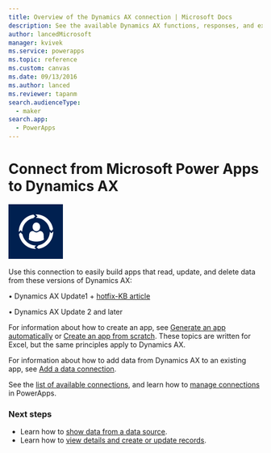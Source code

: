 ```yaml
---
title: Overview of the Dynamics AX connection | Microsoft Docs
description: See the available Dynamics AX functions, responses, and examples
author: lancedMicrosoft
manager: kvivek
ms.service: powerapps
ms.topic: reference
ms.custom: canvas
ms.date: 09/13/2016
ms.author: lanced
ms.reviewer: tapanm
search.audienceType: 
  - maker
search.app: 
  - PowerApps
---
```

# Connect from Microsoft Power Apps to Dynamics AX
![Dynamics AX Online](./media/connection-dynamicsax/dynamics-ax.png)

Use this connection to easily build apps that read, update, and delete data from these versions of Dynamics AX:

•    Dynamics AX Update1 + [hotfix-KB article](https://fix.lcs.dynamics.com/Issue/Resolved?kb=3175021&bugId=3762232&qc=75f75fb7cb5de685683dafada9bdc618a7674bc4e299935b567a28ac02489b5c)

•    Dynamics AX Update 2 and later

For information about how to create an app, see [Generate an app automatically](../get-started-create-from-data.md) or [Create an app from scratch](../get-started-create-from-blank.md). These topics are written for Excel, but the same principles apply to Dynamics AX.

For information about how to add data from Dynamics AX to an existing app, see [Add a data connection](../add-data-connection.md).

See the [list of available connections](../connections-list.md), and learn how to [manage connections](../add-manage-connections.md) in PowerApps.

### Next steps
* Learn how to [show data from a data source](../add-gallery.md).
* Learn how to [view details and create or update records](../add-form.md).

